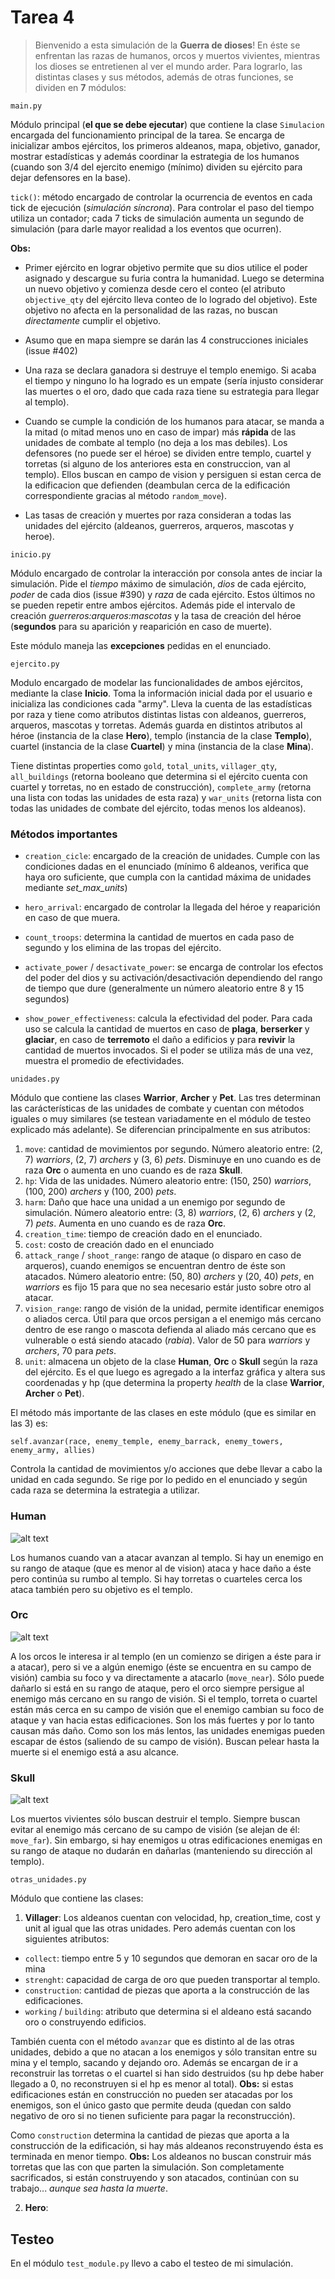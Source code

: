 # Tarea 4
> Bienvenido a esta simulación de la **Guerra de dioses**!
> En éste se enfrentan las razas de humanos, orcos y muertos vivientes, mientras los dioses se entretienen al ver el mundo arder.
> Para lograrlo, las distintas clases y sus métodos, además de otras funciones, se dividen en **7** módulos:

```
main.py
```
Módulo principal (**el que se debe ejecutar**) que contiene la clase `Simulacion` encargada del funcionamiento principal de la tarea. Se encarga de inicializar ambos ejércitos, los primeros aldeanos, mapa, objetivo, ganador, mostrar estadísticas y además coordinar la estrategia de los humanos (cuando son 3/4 del ejercito enemigo (mínimo) dividen su ejército para dejar defensores en la base).

`tick()`: método encargado de controlar la ocurrencia de eventos en cada tick de ejecución (*simulación síncrona*). Para controlar el paso del tiempo utiliza un contador; cada 7 ticks de simulación aumenta un segundo de simulación (para darle mayor realidad a los eventos que ocurren).

**Obs:**

* Primer ejército en lograr objetivo permite que su dios utilice el poder asignado y descargue su furia contra la humanidad. Luego se determina un nuevo objetivo y comienza desde cero el conteo (el atributo `objective_qty` del ejército lleva conteo de lo logrado del objetivo). Este objetivo no afecta en la personalidad de las razas, no buscan *directamente* cumplir el objetivo.

* Asumo que en mapa siempre se darán las 4 construcciones iniciales (issue \#402)

* Una raza se declara ganadora si destruye el templo enemigo. Si acaba el tiempo y ninguno lo ha logrado es un empate (sería injusto considerar las muertes o el oro, dado que cada raza tiene su estrategia para llegar al templo).

* Cuando se cumple la condición de los humanos para atacar, se manda a la mitad (o mitad menos uno en caso de impar) más **rápida** de las unidades de combate al templo (no deja a los mas debiles). Los defensores (no puede ser el héroe) se dividen entre templo, cuartel y torretas (si alguno de los anteriores esta en construccion, van al templo). Ellos buscan en campo de vision y persiguen si estan cerca de la edificacion que defienden (deambulan cerca de la edificación correspondiente gracias al método `random_move`).

* Las tasas de creación y muertes por raza consideran a todas las unidades del ejército (aldeanos, guerreros, arqueros, mascotas y heroe).

```
inicio.py
```
Módulo encargado de controlar la interacción por consola antes de inciar la simulación. Pide el *tiempo* máximo de simulación, *dios* de cada ejército, *poder* de cada dios (issue \#390) y *raza* de cada ejército. Estos últimos no se pueden repetir entre ambos ejércitos. Además pide el intervalo de creación *guerreros:arqueros:mascotas* y la tasa de creación del héroe (**segundos** para su aparición y reaparición en caso de muerte).

Este módulo maneja las **excepciones** pedidas en el enunciado.

```
ejercito.py
```
Modulo encargado de modelar las funcionalidades de ambos ejércitos, mediante la clase **Inicio**. Toma la información inicial dada por el usuario e inicializa las condiciones cada "army". Lleva la cuenta de las estadísticas por raza y tiene como atributos distintas listas con aldeanos, guerreros, arqueros, mascotas y torretas. Además guarda en distintos atributos al héroe (instancia de la clase **Hero**), templo (instancia de la clase **Templo**), cuartel (instancia de la clase **Cuartel**) y mina (instancia de la clase **Mina**). 

Tiene distintas properties como `gold`, `total_units`, `villager_qty`, `all_buildings` (retorna booleano que determina si el ejército cuenta con cuartel y torretas, no en estado de construcción), `complete_army` (retorna una lista con todas las unidades de esta raza) y `war_units` (retorna lista con todas las unidades de combate del ejército, todas menos los aldeanos).

### Métodos importantes
* `creation_cicle`: encargado de la creación de unidades. Cumple con las condiciones dadas en el enunciado (mínimo 6 aldeanos, verifica que haya oro suficiente, que cumpla con la cantidad máxima de unidades mediante *set_max_units*)

* `hero_arrival`: encargado de controlar la llegada del héroe y reaparición en caso de que muera.

* `count_troops`: determina la cantidad de muertos en cada paso de segundo y los elimina de las tropas del ejército.

* `activate_power` / `desactivate_power`:  se encarga de controlar los efectos del poder del dios y su activación/desactivación dependiendo del rango de tiempo que dure (generalmente un número aleatorio entre 8 y 15 segundos)

* `show_power_effectiveness`: calcula la efectividad del poder. Para cada uso se calcula la cantidad de muertos en caso de **plaga**, **berserker** y **glaciar**, en caso de **terremoto** el daño a edificios y para **revivir** la cantidad de muertos invocados. Si el poder se utiliza más de una vez, muestra el promedio de efectividades.

```
unidades.py
```
Módulo que contiene las clases **Warrior**, **Archer** y **Pet**. Las tres determinan las carácterísticas de las unidades de combate y cuentan con métodos iguales o muy similares (se testean variadamente en el módulo de testeo explicado más adelante). Se diferencian principalmente en sus atributos:

1. `move`: cantidad de movimientos por segundo. Número aleatorio entre: (2, 7) *warriors*, (2, 7) *archers* y (3, 6) *pets*. Disminuye en uno cuando es de raza **Orc** o aumenta en uno cuando es de raza **Skull**.
2. `hp`: Vida de las unidades. Número aleatorio entre: (150, 250) *warriors*, (100, 200) *archers* y (100, 200) *pets*.
3. `harm`: Daño que hace una unidad a un enemigo por segundo de simulación. Número aleatorio entre: (3, 8) *warriors*, (2, 6) *archers* y (2, 7) *pets*. Aumenta en uno cuando es de raza **Orc**.
4. `creation_time`: tiempo de creación dado en el enunciado.
5. `cost`: costo de creación dado en el enunciado
6. `attack_range` / `shoot_range`: rango de ataque (o disparo en caso de arqueros), cuando enemigos se encuentran dentro de éste son atacados. Número aleatorio entre: (50, 80) *archers* y (20, 40) *pets*, en *warriors* es fijo 15 para que no sea necesario estár justo sobre otro al atacar. 
7. `vision_range`: rango de visión de la unidad, permite identificar enemigos o aliados cerca. Útil para que orcos persigan a el enemigo más cercano dentro de ese rango o mascota defienda al aliado más cercano que es vulnerable o está siendo atacado (*rabia*). Valor de 50 para *warriors* y *archers*, 70 para *pets*.
8. `unit`: almacena un objeto de la clase **Human**, **Orc** o **Skull** según la raza del ejército. Es el que luego es agregado a la interfaz gráfica y altera sus coordenadas y hp (que determina la property *health* de la clase **Warrior**, **Archer** o **Pet**). 

El método más importante de las clases en este módulo (que es similar en las 3) es:

`self.avanzar(race, enemy_temple, enemy_barrack, enemy_towers, enemy_army, allies)`

Controla la cantidad de movimientos y/o acciones que debe llevar a cabo la unidad en cada segundo. Se rige por lo pedido en el enunciado y según cada raza se determina la estrategia a utilizar.

### Human
![alt text](https://media.giphy.com/media/kzaSXi0M3FFXG/giphy.gif "Humano")

Los humanos cuando van a atacar avanzan al templo. Si hay un enemigo en su rango de ataque (que es menor al de vision) ataca y hace daño a éste pero continúa su rumbo al templo. Si hay torretas o cuarteles cerca los ataca también pero su objetivo es el templo.

### Orc
![alt text](https://media.giphy.com/media/3oEdvdm6gpQFguAK5i/giphy.gif "Orco")

A los orcos le interesa ir al templo (en un comienzo se dirigen a éste para ir a atacar), pero si ve a algún enemigo (éste se encuentra en su campo de visión) cambia su foco y va directamente a atacarlo (`move_near`). Sólo puede dañarlo si está en su rango de ataque, pero el orco siempre persigue al enemigo más cercano en su rango de visión. Si el templo, torreta o cuartel están más cerca en su campo de visión que el enemigo cambian su foco de ataque y van hacia estas edificaciones. Son los más fuertes y por lo tanto causan más daño. Como son los más lentos, las unidades enemigas pueden escapar de éstos (saliendo de su campo de visión). Buscan pelear hasta la muerte si el enemigo está a asu alcance.

### Skull
![alt text](https://media.giphy.com/media/qTD9EXZRgI1y0/giphy.gif "Muerto Viviente")

Los muertos vivientes sólo buscan destruir el templo. Siempre buscan evitar al enemigo más cercano de su campo de visión (se alejan de él: `move_far`). Sin embargo, si hay enemigos u otras edificaciones enemigas en su rango de ataque no dudarán en dañarlas (manteniendo su dirección al templo).

```
otras_unidades.py
```
Módulo que contiene las clases:

1. **Villager**:
Los aldeanos cuentan con velocidad, hp, creation_time, cost y unit al igual que las otras unidades. Pero además cuentan con los siguientes atributos:

* `collect`: tiempo entre 5 y 10 segundos que demoran en sacar oro de la mina
* `strenght`: capacidad de carga de oro que pueden transportar al templo.
* `construction`: cantidad de piezas que aporta a la construcción de las edificaciones.
* `working` / `building`: atributo que determina si el aldeano está sacando oro o construyendo edificios.

También cuenta con el método `avanzar` que es distinto al de las otras unidades, debido a que no atacan a los enemigos y sólo transitan entre su mina y el templo, sacando y dejando oro. Además se encargan de ir a reconstruir las torretas o el cuartel si han sido destruidos (su hp debe haber llegado a 0, no reconstruyen si el hp es menor al total). **Obs:** si estas edificaciones están en construcción no pueden ser atacadas por los enemigos, son el único gasto que permite deuda (quedan con saldo negativo de oro si no tienen suficiente para pagar la reconstrucción). 

Como `construction` determina la cantidad de piezas que aporta a la construcción de la edificación, si hay más aldeanos reconstruyendo ésta es terminada en menor tiempo. **Obs:** Los aldeanos no buscan construir más torretas que las con que parten la simulación. Son completamente sacrificados, si están construyendo y son atacados, continúan con su trabajo... *aunque sea hasta la muerte*. 

2. **Hero**:

## Testeo
En el módulo `test_module.py` llevo a cabo el testeo de mi simulación.
